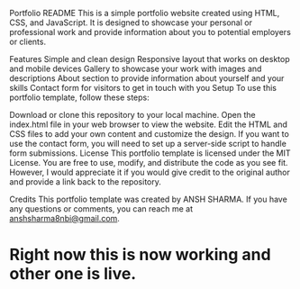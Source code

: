 Portfolio README
This is a simple portfolio website created using HTML, CSS, and JavaScript. It is designed to showcase your personal or professional work and provide information about you to potential employers or clients.

Features
Simple and clean design
Responsive layout that works on desktop and mobile devices
Gallery to showcase your work with images and descriptions
About section to provide information about yourself and your skills
Contact form for visitors to get in touch with you
Setup
To use this portfolio template, follow these steps:

Download or clone this repository to your local machine.
Open the index.html file in your web browser to view the website.
Edit the HTML and CSS files to add your own content and customize the design.
If you want to use the contact form, you will need to set up a server-side script to handle form submissions.
License
This portfolio template is licensed under the MIT License. You are free to use, modify, and distribute the code as you see fit. However, I would appreciate it if you would give credit to the original author and provide a link back to the repository.

Credits
This portfolio template was created by ANSH SHARMA. If you have any questions or comments, you can reach me at anshsharma8nbi@gmail.com.
# Right now this is now working and other one is live.
